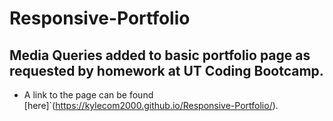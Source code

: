 # Responsive-Portfolio
## Media Queries added to basic portfolio page as requested by homework at UT Coding Bootcamp.

* A link to the page can be found [here]`(https://kylecom2000.github.io/Responsive-Portfolio/).
